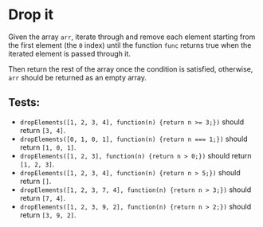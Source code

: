 # Drop it

Given the array `arr`, iterate through and remove each element starting from the first element (the `0` index) until the function `func` returns true when the iterated element is passed through it.

Then return the rest of the array once the condition is satisfied, otherwise, `arr` should be returned as an empty array.

## Tests:

-   `dropElements([1, 2, 3, 4], function(n) {return n >= 3;})` should return `[3, 4]`.
-   `dropElements([0, 1, 0, 1], function(n) {return n === 1;})` should return `[1, 0, 1]`.
-   `dropElements([1, 2, 3], function(n) {return n > 0;})` should return `[1, 2, 3]`.
-   `dropElements([1, 2, 3, 4], function(n) {return n > 5;})` should return `[]`.
-   `dropElements([1, 2, 3, 7, 4], function(n) {return n > 3;})` should return `[7, 4]`.
-   `dropElements([1, 2, 3, 9, 2], function(n) {return n > 2;})` should return `[3, 9, 2]`.
